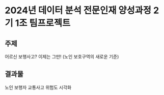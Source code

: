 # 2024년 데이터 분석 전문인재 양성과정 2기 1조 팀프로젝트

## 주제

어르신 보행사고? 이제는 그만! (노인 보호구역의 새로운 기준)

## 결과물

노인 보행자 교통사고 위험도 시각화